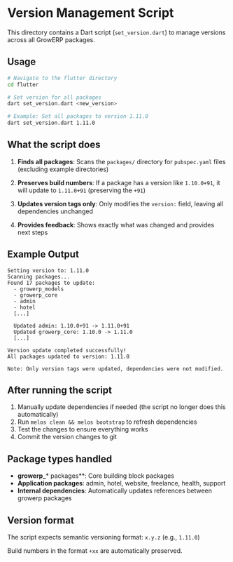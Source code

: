 # Version Management Script

This directory contains a Dart script (`set_version.dart`) to manage versions across all GrowERP packages.

## Usage

```bash
# Navigate to the flutter directory
cd flutter

# Set version for all packages
dart set_version.dart <new_version>

# Example: Set all packages to version 1.11.0
dart set_version.dart 1.11.0
```

## What the script does

1. **Finds all packages**: Scans the `packages/` directory for `pubspec.yaml` files (excluding example directories)

2. **Preserves build numbers**: If a package has a version like `1.10.0+91`, it will update to `1.11.0+91` (preserving the `+91`)

3. **Updates version tags only**: Only modifies the `version:` field, leaving all dependencies unchanged

4. **Provides feedback**: Shows exactly what was changed and provides next steps

## Example Output

```
Setting version to: 1.11.0
Scanning packages...
Found 17 packages to update:
  - growerp_models
  - growerp_core
  - admin
  - hotel
  [...]

  Updated admin: 1.10.0+91 -> 1.11.0+91
  Updated growerp_core: 1.10.0 -> 1.11.0
  [...]

Version update completed successfully!
All packages updated to version: 1.11.0

Note: Only version tags were updated, dependencies were not modified.
```

## After running the script

1. Manually update dependencies if needed (the script no longer does this automatically)
2. Run `melos clean && melos bootstrap` to refresh dependencies
3. Test the changes to ensure everything works
4. Commit the version changes to git

## Package types handled

- **growerp_*** packages**: Core building block packages
- **Application packages**: admin, hotel, website, freelance, health, support
- **Internal dependencies**: Automatically updates references between growerp packages

## Version format

The script expects semantic versioning format: `x.y.z` (e.g., `1.11.0`)

Build numbers in the format `+xx` are automatically preserved.